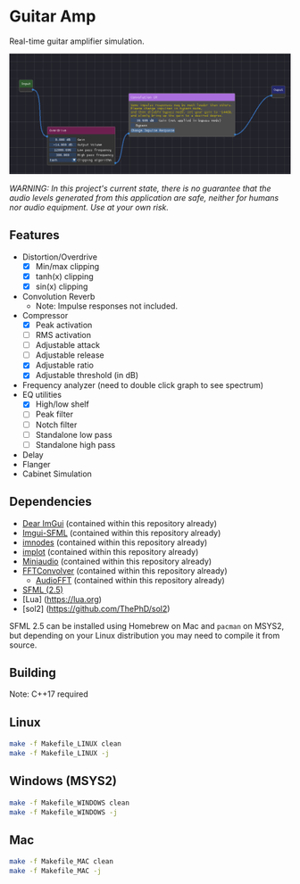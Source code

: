# Guitar Amp

Real-time guitar amplifier simulation.

![Screenshot of the app](img/screenshot.png)

*WARNING: In this project's current state, there is no guarantee that the audio levels generated from this application are safe, neither for humans nor audio equipment. Use at your own risk.*

## Features

- Distortion/Overdrive
  - [x] Min/max clipping
  - [x] tanh(x) clipping
  - [x] sin(x) clipping 
- Convolution Reverb
  - Note: Impulse responses not included.
- Compressor
  - [x] Peak activation
  - [ ] RMS activation
  - [ ] Adjustable attack
  - [ ] Adjustable release
  - [x] Adjustable ratio
  - [x] Adjustable threshold (in dB)
- Frequency analyzer (need to double click graph to see spectrum) 
- EQ utilities
  - [x] High/low shelf
  - [ ] Peak filter
  - [ ] Notch filter
  - [ ] Standalone low pass
  - [ ] Standalone high pass
 - Delay
 - Flanger
 - Cabinet Simulation


## Dependencies
- [Dear ImGui](https://github.com/ocornut/imgui) (contained within this repository already)
- [Imgui-SFML](https://github.com/eliasdaler/imgui-sfml) (contained within this repository already)
- [imnodes](https://github.com/Nelarius/imnodes) (contained within this repository already)
- [implot](https://github.com/epezent/implot) (contained within this repository already)
- [Miniaudio](https://github.com/mackron/miniaudio) (contained within this repository already)
- [FFTConvolver](https://github.com/HiFi-LoFi/FFTConvolver) (contained within this repository already)
    - [AudioFFT](https://github.com/HiFi-LoFi/AudioFFT) (contained within this repository already)
- [SFML (2.5)](https://github.com/SFML/SFML)
- [Lua] (https://lua.org)
- [sol2] (https://github.com/ThePhD/sol2)

SFML 2.5 can be installed using Homebrew on Mac and `pacman` on MSYS2, but depending on your Linux distribution you may need to compile it from source.

## Building

Note: C++17 required

## Linux

```bash
make -f Makefile_LINUX clean
make -f Makefile_LINUX -j
```

## Windows (MSYS2)

```bash
make -f Makefile_WINDOWS clean
make -f Makefile_WINDOWS -j
```

## Mac

```bash
make -f Makefile_MAC clean
make -f Makefile_MAC -j
```


